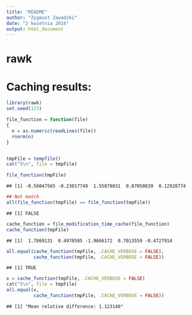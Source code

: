 ```yaml
---
title: "README"
author: "Zygmunt Zawadzki"
date: "2 kwietnia 2016"
output: html_document
---
```




rawk
===================



# Caching results:


```r
library(rawk)
set.seed(123)

file_function = function(file)
{
  n = as.numeric(readLines(file))
  rnorm(n)
}


tmpFile = tempfile()
cat("5\n", file = tmpFile)

file_function(tmpFile)
```

```
## [1] -0.56047565 -0.23017749  1.55870831  0.07050839  0.12928774
```

```r
## Not match
all(file_function(tmpFile) == file_function(tmpFile))
```

```
## [1] FALSE
```

```r
cache_function = file_modification_time_cache(file_function)
cache_function(tmpFile)
```

```
## [1]  1.7869131  0.4978505 -1.9666172  0.7013559 -0.4727914
```

```r
all.equal(cache_function(tmpFile, .CACHE_VERBOSE = FALSE),
          cache_function(tmpFile, .CACHE_VERBOSE = FALSE))
```

```
## [1] TRUE
```

```r
x = cache_function(tmpFile, .CACHE_VERBOSE = FALSE)
cat("5\n", file = tmpFile)
all.equal(x,
          cache_function(tmpFile, .CACHE_VERBOSE = FALSE))
```

```
## [1] "Mean relative difference: 1.123148"
```
